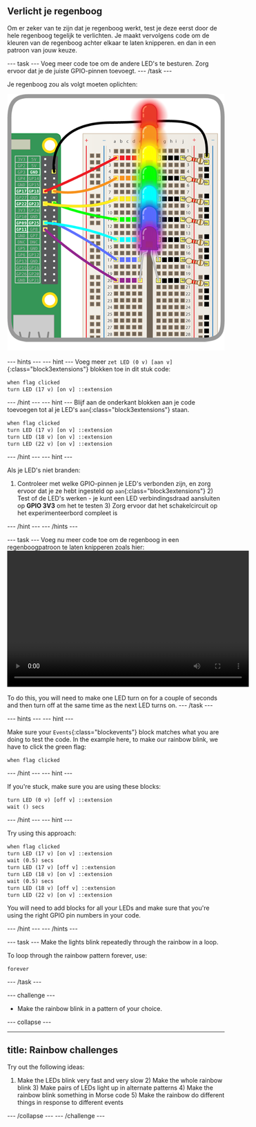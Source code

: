 ## Verlicht je regenboog

Om er zeker van te zijn dat je regenboog werkt, test je deze eerst door de hele regenboog tegelijk te verlichten. Je maakt vervolgens code om de kleuren van de regenboog achter elkaar te laten knipperen. en dan in een patroon van jouw keuze.

\--- task \--- Voeg meer code toe om de andere LED's te besturen. Zorg ervoor dat je de juiste GPIO-pinnen toevoegt. \--- /task \---

Je regenboog zou als volgt moeten oplichten:

![Regenboog verlicht](images/rainbowlit.png)

\--- hints \--- \--- hint \--- Voeg meer `zet LED (0 v) [aan v]`{:class="block3extensions"} blokken toe in dit stuk code:

```blocks3
when flag clicked
turn LED (17 v) [on v] ::extension
```

\--- /hint \--- \--- hint \--- Blijf aan de onderkant blokken aan je code toevoegen tot al je LED's `aan`{:class="block3extensions"} staan.

```blocks3
when flag clicked
turn LED (17 v) [on v] ::extension
turn LED (18 v) [on v] ::extension
turn LED (22 v) [on v] ::extension
```

\--- /hint \--- \--- hint \---

Als je LED's niet branden:

1) Controleer met welke GPIO-pinnen je LED's verbonden zijn, en zorg ervoor dat je ze hebt ingesteld op `aan`{:class="block3extensions"} 2) Test of de LED's werken - je kunt een LED verbindingsdraad aansluiten op **GPIO 3V3** om het te testen 3) Zorg ervoor dat het schakelcircuit op het experimenteerbord compleet is

\--- /hint \--- \--- /hints \---

\--- task \--- Voeg nu meer code toe om de regenboog in een regenboogpatroon te laten knipperen zoals hier:<video width="560" height="315" controls> <source src="resources/Scratch-GPIO-Pathways-5.mp4" type="video/mp4"> Je browser ondersteunt de video-tag niet, dus probeer Firefox of Chrome. </video> 

To do this, you will need to make one LED turn on for a couple of seconds and then turn off at the same time as the next LED turns on. \--- /task \---

\--- hints \--- \--- hint \---

Make sure your `Events`{:class="blockevents"} block matches what you are doing to test the code. In the example here, to make our rainbow blink, we have to click the green flag:

```blocks3
when flag clicked
```

\--- /hint \--- \--- hint \---

If you're stuck, make sure you are using these blocks:

```blocks3
turn LED (0 v) [off v] ::extension
wait () secs
```

\--- /hint \--- \--- hint \---

Try using this approach:

```blocks3
when flag clicked
turn LED (17 v) [on v] ::extension
wait (0.5) secs
turn LED (17 v) [off v] ::extension
turn LED (18 v) [on v] ::extension
wait (0.5) secs
turn LED (18 v) [off v] ::extension
turn LED (22 v) [on v] ::extension
```

You will need to add blocks for all your LEDs and make sure that you're using the right GPIO pin numbers in your code.

\--- /hint \--- \--- /hints \---

\--- task \--- Make the lights blink repeatedly through the rainbow in a loop.

To loop through the rainbow pattern forever, use:

```blocks3
forever
```

\--- /task \---

\--- challenge \---

+ Make the rainbow blink in a pattern of your choice.

\--- collapse \---

* * *

## title: Rainbow challenges

Try out the following ideas:

1) Make the LEDs blink very fast and very slow 2) Make the whole rainbow blink 3) Make pairs of LEDs light up in alternate patterns 4) Make the rainbow blink something in Morse code 5) Make the rainbow do different things in response to different events

\--- /collapse \--- \--- /challenge \---